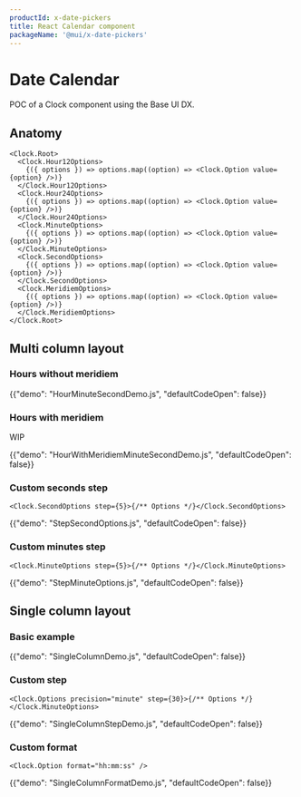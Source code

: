 ```yaml
---
productId: x-date-pickers
title: React Calendar component
packageName: '@mui/x-date-pickers'
---
```


# Date Calendar

<p class="description">POC of a Clock component using the Base UI DX.</p>

## Anatomy

```tsx
<Clock.Root>
  <Clock.Hour12Options>
    {({ options }) => options.map((option) => <Clock.Option value={option} />)}
  </Clock.Hour12Options>
  <Clock.Hour24Options>
    {({ options }) => options.map((option) => <Clock.Option value={option} />)}
  </Clock.Hour24Options>
  <Clock.MinuteOptions>
    {({ options }) => options.map((option) => <Clock.Option value={option} />)}
  </Clock.MinuteOptions>
  <Clock.SecondOptions>
    {({ options }) => options.map((option) => <Clock.Option value={option} />)}
  </Clock.SecondOptions>
  <Clock.MeridiemOptions>
    {({ options }) => options.map((option) => <Clock.Option value={option} />)}
  </Clock.MeridiemOptions>
</Clock.Root>
```

## Multi column layout

### Hours without meridiem

{{"demo": "HourMinuteSecondDemo.js", "defaultCodeOpen": false}}

### Hours with meridiem

WIP

{{"demo": "HourWithMeridiemMinuteSecondDemo.js", "defaultCodeOpen": false}}

### Custom seconds step

```tsx
<Clock.SecondOptions step={5}>{/** Options */}</Clock.SecondOptions>
```

{{"demo": "StepSecondOptions.js", "defaultCodeOpen": false}}

### Custom minutes step

```tsx
<Clock.MinuteOptions step={5}>{/** Options */}</Clock.MinuteOptions>
```

{{"demo": "StepMinuteOptions.js", "defaultCodeOpen": false}}

## Single column layout

### Basic example

{{"demo": "SingleColumnDemo.js", "defaultCodeOpen": false}}

### Custom step

```tsx
<Clock.Options precision="minute" step={30}>{/** Options */}</Clock.MinuteOptions>
```

{{"demo": "SingleColumnStepDemo.js", "defaultCodeOpen": false}}

### Custom format

```tsx
<Clock.Option format="hh:mm:ss" />
```

{{"demo": "SingleColumnFormatDemo.js", "defaultCodeOpen": false}}
